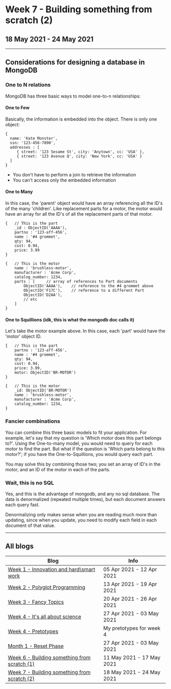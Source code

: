 # Week 7 - Building something from scratch (2)

## 18 May 2021 - 24 May 2021

---

## Considerations for designing a database in MongoDB

### One to N relations

MongoDB has three basic ways to model one-to-n relationships:

#### One to Few

Basically, the information is embedded into the object. There is only one object:

````
{
  name: 'Kate Monster',
  ssn: '123-456-7890',
  addresses : [
     { street: '123 Sesame St', city: 'Anytown', cc: 'USA' },
     { street: '123 Avenue Q', city: 'New York', cc: 'USA' }
  ]
}
````

- You don't have to perform a join to retrieve the information
- You can't access only the embedded information

#### One to Many

In this case, the 'parent' object would have an array referencing all the ID's of the many 'children'. Like replacement parts for a motor, the motor would have an array for all the ID's of all the replacement parts of that motor.

````
{   // This is the part
    _id : ObjectID('AAAA'),
    partno : '123-aff-456',
    name : '#4 grommet',
    qty: 94,
    cost: 0.94,
    price: 3.99
}

{   // This is the motor
    name : 'brushless-motor',
    manufacturer : 'Acme Corp',
    catalog_number: 1234,
    parts : [     // array of references to Part documents
        ObjectID('AAAA'),    // reference to the #4 grommet above
        ObjectID('F17C'),    // reference to a different Part
        ObjectID('D2AA'),
        // etc
    ]
}
````

#### One to Squillions (idk, this is what the mongodb doc calls it)

Let's take the motor example above. In this case, each 'part' would have the 'motor' object ID.

````
{   // This is the part
    partno : '123-aff-456',
    name : '#4 grommet',
    qty: 94,
    cost: 0.94,
    price: 3.99,
    motor: ObjectID('BR-MOTOR')
}

{   // This is the motor
    _id: ObjectID('BR-MOTOR')
    name : 'brushless-motor',
    manufacturer : 'Acme Corp',
    catalog_number: 1234,
}
````

### Fancier combinations

You can combine this three basic models to fit your application. For example, let's say that my question is 'Which motor does this part belongs to?'. Using the One-to-many model, you would need to query for each motor to find the part. But what if the question is 'Which parts belong to this motor?'; if you have the One-to-Squillions, you would query each part.

You may solve this by combining those two; you set an array of ID's in the motor, and an ID of the motor in each of the parts.

### Wait, this is no SQL

Yes, and this is the advantage of mongodb, and any no sql database. The data is denormalized (repeated multiple times), but each document answers each query fast.

Denormalizing only makes sense when you are reading much more than updating, since when you update, you need to modify each field in each document of that value.

---

## All blogs

| Blog | Info |
| --- | --- |
| [Week 1 - Innovation and hard\smart work](/Week_Pages/Week1_April.md) | 05 Apr 2021 - 12 Apr 2021 |
| [Week 2 - Polyglot Programming](/Week_Pages/Week2_April.md) | 13 Apr 2021 - 19 Apr 2021 |
| [Week 3 - Fancy Topics](/Week_Pages/Week3_April.md) | 20 Apr 2021 - 26 Apr 2021 |
| [Week 4 - It's all about science](/Week_Pages/Week4_April.md) | 27 Apr 2021 - 03 May 2021 |
| [Week 4 - Pretotypes](/Pretotypes/Pretotypes_April2021.md) | My pretotypes for week 4 |
| [Month 1 - Reset Phase](/Month_Pages/Month1_April.md) | 27 Apr 2021 - 03 May 2021 |
| [Week 6 - Building something from scratch (1)](/Week_Pages/Week6_May.md) | 11 May 2021 - 17 May 2021 |
| [Week 7 - Building something from scratch (2)](/Week_Pages/Week7_May.md) | 18 May 2021 - 24 May 2021 |
